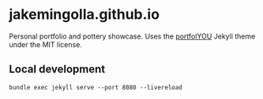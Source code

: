 # jakemingolla.github.io

Personal portfolio and pottery showcase.
Uses the [portfolYOU](https://YoussefRaafatNasry.github.io/portfolYOU/) Jekyll
theme under the MIT license.

## Local development
```
bundle exec jekyll serve --port 8080 --livereload
```
